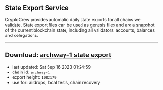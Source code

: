 ## State Export Service
CryptoCrew provides automatic daily state exports for all chains we validate. State export files can be used as genesis files and are a snapshot of the current blockchain state, including all validators, accounts, balances and delegations.

---
**Download: [archway-1 state export](https://dl.ccvalidators.com/SERVICE/archway/archway-1_export_1082179.json)**
---

- last updated: Sat Sep 16 2023 01:24:59
- chain id: `archway-1`
- export height: `1082179`
- use for: airdrops, local tests, chain recovery
